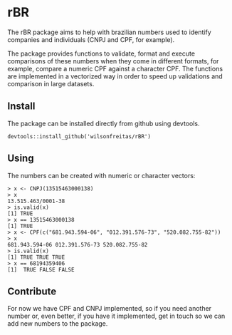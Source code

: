 # rBR

The rBR package aims to help with brazilian numbers used to identify companies and individuals (CNPJ and CPF, for example).

The package provides functions to validate, format and execute comparisons of these numbers when they come in different formats, for example, compare a numeric CPF against a character CPF.
The functions are implemented in a vectorized way in order to speed up validations and comparison in large datasets.

## Install

The package can be installed directly from github using devtools.

```{r}
devtools::install_github('wilsonfreitas/rBR')
```

## Using

The numbers can be created with numeric or character vectors:

```{r}
> x <- CNPJ(13515463000138)
> x
13.515.463/0001-38 
> is.valid(x)
[1] TRUE
> x == 13515463000138
[1] TRUE
> x <- CPF(c("681.943.594-06", "012.391.576-73", "520.082.755-82"))
> x
681.943.594-06 012.391.576-73 520.082.755-82 
> is.valid(x)
[1] TRUE TRUE TRUE
> x == 68194359406
[1]  TRUE FALSE FALSE
```

## Contribute

For now we have CPF and CNPJ implemented, so if you need another number or, even better, if you have it implemented, get in touch so we can add new numbers to the package.

